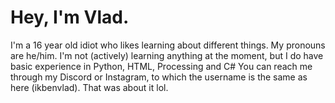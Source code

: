# Hey, I'm Vlad.
I'm a 16 year old idiot who likes learning about different things.
My pronouns are he/him.
I'm not (actively) learning anything at the moment, but I do have basic experience in Python, HTML, Processing and C#
You can reach me through my Discord or Instagram, to which the username is the same as here (ikbenvlad).
That was about it lol.
